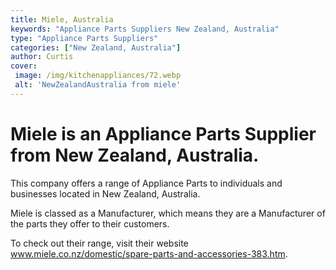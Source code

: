 ```yaml
---
title: Miele, Australia
keywords: "Appliance Parts Suppliers New Zealand, Australia"
type: "Appliance Parts Suppliers"
categories: ["New Zealand, Australia"]
author: Curtis
cover:
 image: /img/kitchenappliances/72.webp
 alt: 'NewZealandAustralia from miele'
---
```


# Miele is an Appliance Parts Supplier from New Zealand, Australia.

This company offers a range of Appliance Parts to individuals and businesses located in New Zealand, Australia.

Miele is classed as a Manufacturer, which means they are a Manufacturer of the parts they offer to their customers.

To check out their range, visit their website www.miele.co.nz/domestic/spare-parts-and-accessories-383.htm.
